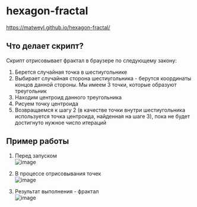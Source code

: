 # hexagon-fractal
https://matweyl.github.io/hexagon-fractal/

## Что делает скрипт?
Скрипт отрисовывает фрактал в браузере по следующему закону:
1. Берется случайная точка в шестиугольнике
2. Выбирает случайная сторона шестиугольника - берутся координаты концов данной стороны. 
Мы имеем 3 точки, которые образуют треугольник
3. Находим центроид данного треугольника
4. Рисуем точку центроида
5. Возвращаемся к шагу 2 (в качестве точки внутри шестиугольника используется точка центроида, найденная на шаге 3), пока не будет достигнуто нужное число итераций

## Пример работы

1. Перед запуском  
![image](https://github.com/MatweyL/hexagon-fractal/assets/74009572/3e24be85-518a-4403-93e7-0faf4a15abd3)

2. В процессе отрисовывания точек  
![image](https://github.com/MatweyL/hexagon-fractal/assets/74009572/2d80f868-4516-4136-b5e5-cedc5fe9e3f9)

3. Результат выполнения - фрактал  
![image](https://github.com/MatweyL/hexagon-fractal/assets/74009572/bbce69ad-24b3-4fb1-b637-d3afdd859a29)
